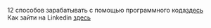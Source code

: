 12 способов зарабатывать с помощью программного кода[здесь](https://proglib.io/sh/u7tJsmH5S4)  
Как зайти на Linkedin [здесь](https://pharmacopoeia.ru/kak-zajti-na-linkedin-linkedin/)  
